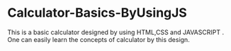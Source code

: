 # Calculator-Basics-ByUsingJS
This is a basic calculator designed by using HTML,CSS and JAVASCRIPT . One can easily learn the concepts of calculator by this design.

